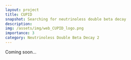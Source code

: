 ```yaml
---
layout: project
title: CUPID
snapshot: Searching for neutrinoless double beta decay
description: 
img: /assets/img/web_CUPID_logo.png
importance: 3
category: Neutrinoless Double Beta Decay 2
---
```


Coming soon... 